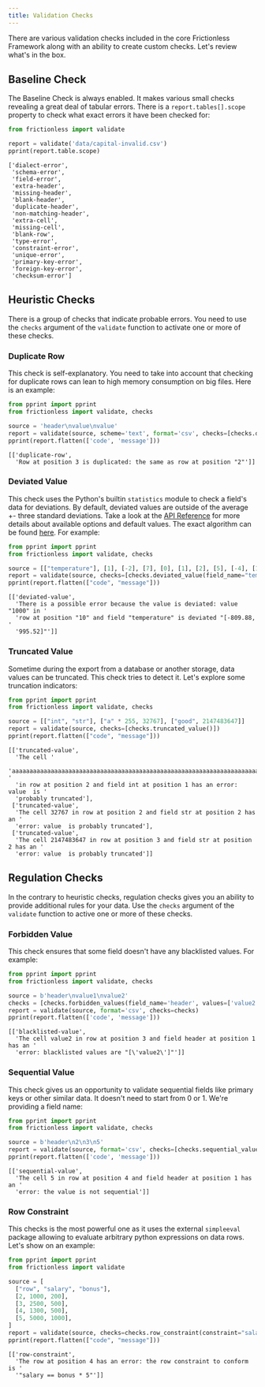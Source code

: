 ```yaml
---
title: Validation Checks
---
```


There are various validation checks included in the core Frictionless Framework along with an ability to create custom checks. Let's review what's in the box.

## Baseline Check

The Baseline Check is always enabled. It makes various small checks revealing a great deal of tabular errors. There is a `report.tables[].scope` property to check what exact errors it have been checked for:

```python title="Python"
from frictionless import validate

report = validate('data/capital-invalid.csv')
pprint(report.table.scope)
```
```
['dialect-error',
 'schema-error',
 'field-error',
 'extra-header',
 'missing-header',
 'blank-header',
 'duplicate-header',
 'non-matching-header',
 'extra-cell',
 'missing-cell',
 'blank-row',
 'type-error',
 'constraint-error',
 'unique-error',
 'primary-key-error',
 'foreign-key-error',
 'checksum-error']
```

## Heuristic Checks

There is a group of checks that indicate probable errors. You need to use the `checks` argument of the `validate` function to activate one or more of these checks.

### Duplicate Row

This check is self-explanatory. You need to take into account that checking for duplicate rows can lean to high memory consumption on big files. Here is an example:

```python title="Python"
from pprint import pprint
from frictionless import validate, checks

source = 'header\nvalue\nvalue'
report = validate(source, scheme='text', format='csv', checks=[checks.duplicate_row()])
pprint(report.flatten(['code', 'message']))
```
```
[['duplicate-row',
  'Row at position 3 is duplicated: the same as row at position "2"']]
```

### Deviated Value

This check uses the Python's builtin `statistics` module to check a field's data for deviations. By default, deviated values are outside of the average +- three standard deviations. Take a look at the [API Reference](https://github.com/frictionlessdata/frictionless-py/blob/master/docs/target/api-reference/README.md#deviatedvaluecheck) for more details about available options and default values. The exact algorithm can be found [here](https://github.com/frictionlessdata/frictionless-py/blob/7ae8bae9a9197adbfe443233a6bad8a94e065ece/frictionless/checks/heuristic.py#L94). For example:

```python title="Python"
from pprint import pprint
from frictionless import validate, checks

source = [["temperature"], [1], [-2], [7], [0], [1], [2], [5], [-4], [1000], [8], [3]]
report = validate(source, checks=[checks.deviated_value(field_name="temperature")])
pprint(report.flatten(["code", "message"]))

```
```
[['deviated-value',
  'There is a possible error because the value is deviated: value "1000" in '
  'row at position "10" and field "temperature" is deviated "[-809.88, '
  '995.52]"']]
```

### Truncated Value

Sometime during the export from a database or another storage, data values can be truncated. This check tries to detect it. Let's explore some truncation indicators:

```python title="Python"
from pprint import pprint
from frictionless import validate, checks

source = [["int", "str"], ["a" * 255, 32767], ["good", 2147483647]]
report = validate(source, checks=[checks.truncated_value()])
pprint(report.flatten(["code", "message"]))
```
```
[['truncated-value',
  'The cell '
  'aaaaaaaaaaaaaaaaaaaaaaaaaaaaaaaaaaaaaaaaaaaaaaaaaaaaaaaaaaaaaaaaaaaaaaaaaaaaaaaaaaaaaaaaaaaaaaaaaaaaaaaaaaaaaaaaaaaaaaaaaaaaaaaaaaaaaaaaaaaaaaaaaaaaaaaaaaaaaaaaaaaaaaaaaaaaaaaaaaaaaaaaaaaaaaaaaaaaaaaaaaaaaaaaaaaaaaaaaaaaaaaaaaaaaaaaaaaaaaaaaaaaaaaaaaaaaaa '
  'in row at position 2 and field int at position 1 has an error: value  is '
  'probably truncated'],
 ['truncated-value',
  'The cell 32767 in row at position 2 and field str at position 2 has an '
  'error: value  is probably truncated'],
 ['truncated-value',
  'The cell 2147483647 in row at position 3 and field str at position 2 has an '
  'error: value  is probably truncated']]
```

## Regulation Checks

In the contrary to heuristic checks, regulation checks gives you an ability to provide additional rules for your data. Use the `checks` argument of the `validate` function to active one or more of these checks.

### Forbidden Value

This check ensures that some field doesn't have any blacklisted values. For example:

```python title="Python"
from pprint import pprint
from frictionless import validate, checks

source = b'header\nvalue1\nvalue2'
checks = [checks.forbidden_values(field_name='header', values=['value2'])]
report = validate(source, format='csv', checks=checks)
pprint(report.flatten(['code', 'message']))
```
```
[['blacklisted-value',
  'The cell value2 in row at position 3 and field header at position 1 has an '
  'error: blacklisted values are "[\'value2\']"']]
```

### Sequential Value

This check gives us an opportunity to validate sequential fields like primary keys or other similar data. It doesn't need to start from 0 or 1. We're providing a field name:

```python title="Python"
from pprint import pprint
from frictionless import validate, checks

source = b'header\n2\n3\n5'
report = validate(source, format='csv', checks=[checks.sequential_value(field_name='header')])
pprint(report.flatten(['code', 'message']))
```
```
[['sequential-value',
  'The cell 5 in row at position 4 and field header at position 1 has an '
  'error: the value is not sequential']]
```

### Row Constraint

This checks is the most powerful one as it uses the external `simpleeval` package allowing to evaluate arbitrary python expressions on data rows. Let's show on an example:

```python title="Python"
from pprint import pprint
from frictionless import validate

source = [
  ["row", "salary", "bonus"],
  [2, 1000, 200],
  [3, 2500, 500],
  [4, 1300, 500],
  [5, 5000, 1000],
]
report = validate(source, checks=checks.row_constraint(constraint="salary == bonus * 5"))
pprint(report.flatten(["code", "message"]))
```
```
[['row-constraint',
  'The row at position 4 has an error: the row constraint to conform is '
  '"salary == bonus * 5"']]
```
